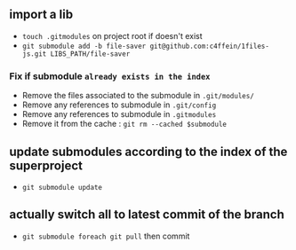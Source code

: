 ## import a lib
- `touch .gitmodules` on project root if doesn't exist
- `git submodule add -b file-saver git@github.com:c4ffein/1files-js.git LIBS_PATH/file-saver`

### Fix if submodule `already exists in the index`
- Remove the files associated to the submodule in `.git/modules/`
- Remove any references to submodule in `.git/config`
- Remove any references to submodule in `.gitmodules`
- Remove it from the cache : `git rm --cached $submodule`

## update submodules according to the index of the superproject
- `git submodule update`

## actually switch all to latest commit of the branch
- `git submodule foreach git pull` then commit
